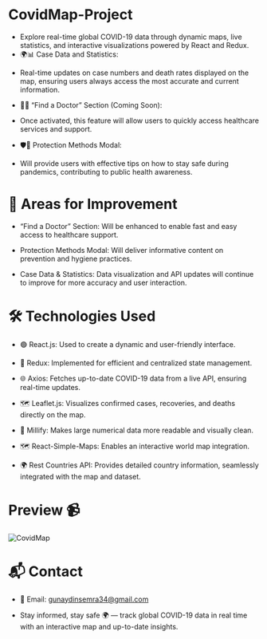 # CovidMap-Project
- Explore real-time global COVID-19 data through dynamic maps, live statistics, and interactive visualizations powered by React and Redux.
- 🌍📊 Case Data and Statistics:
* Real-time updates on case numbers and death rates displayed on the map, ensuring users always access the most accurate and current information.

- 🏥💉 “Find a Doctor” Section (Coming Soon):
* Once activated, this feature will allow users to quickly access healthcare services and support.

- 🛡️🧴 Protection Methods Modal:
* Will provide users with effective tips on how to stay safe during pandemics, contributing to public health awareness.


# 🌱 Areas for Improvement

- “Find a Doctor” Section: Will be enhanced to enable fast and easy access to healthcare support.

- Protection Methods Modal: Will deliver informative content on prevention and hygiene practices.

- Case Data & Statistics: Data visualization and API updates will continue to improve for more accuracy and user interaction.



# 🛠️ Technologies Used
- 🟢 React.js: Used to create a dynamic and user-friendly interface.

- 🔄 Redux: Implemented for efficient and centralized state management.

- 🌐 Axios: Fetches up-to-date COVID-19 data from a live API, ensuring real-time updates.

- 🗺️ Leaflet.js: Visualizes confirmed cases, recoveries, and deaths directly on the map.

- 🔢 Millify: Makes large numerical data more readable and visually clean.

- 🗺️ React-Simple-Maps: Enables an interactive world map integration.

- 🌍 Rest Countries API: Provides detailed country information, seamlessly integrated with the map and dataset.


# Preview 📹
![CovidMap](https://github.com/user-attachments/assets/b438c2c5-3616-4adf-a756-b66324c725d7)

# 📬 Contact
- 📩 Email: gunaydinsemra34@gmail.com

- Stay informed, stay safe 🌍 — track global COVID-19 data in real time with an interactive map and up-to-date insights.  
